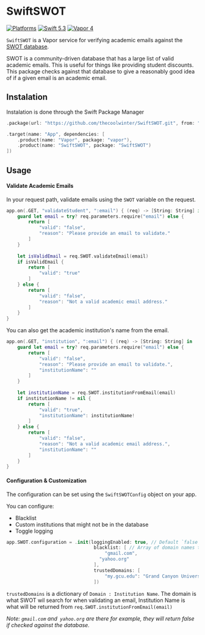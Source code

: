 # SwiftSWOT

[![Platforms](https://img.shields.io/badge/platforms-macOS%2010.15%20|%20Ubuntu%2016.04%20LTS-ff0000.svg?style=flat)](http://cocoapods.org/pods/FASwift)
[![Swift 5.3](https://img.shields.io/badge/swift-5.3-orange.svg?style=flat)](http://swift.org)
[![Vapor 4](https://img.shields.io/badge/vapor-4.0-blue.svg?style=flat)](https://vapor.codes)

`SwiftSWOT` is a Vapor service for verifying academic emails against the [SWOT database](https://github.com/leereilly/swot).

SWOT is a community-driven database that has a large list of valid academic emails. This is useful for things like providing student discounts. This package checks against that database to give a reasonably good idea of if a given email is an academic email.

## Instalation

Instalation is done through the Swift Package Manager

```swift
.package(url: "https://github.com/thecoolwinter/SwiftSWOT.git", from: "1.0.1")

.target(name: "App", dependencies: [
    .product(name: "Vapor", package: "vapor"),
    .product(name: "SwiftSWOT", package: "SwiftSWOT")
])
```

## Usage

#### Validate Academic Emails

In your request path, validate emails using the `SWOT` variable on the request.

```swift
app.on(.GET, "validateStudent", ":email") { (req) -> [String: String] in
    guard let email = try? req.parameters.require("email") else {
        return [
            "valid": "false",
            "reason": "Please provide an email to validate."
        ]
    }
    
    let isValidEmail = req.SWOT.validateEmail(email)
    if isValidEmail {
        return [
            "valid": "true"
        ]
    } else {
        return [
            "valid": "false",
            "reason": "Not a valid academic email address."
        ]
    }
}
```

You can also get the academic institution's name from the email. 

```swift
app.on(.GET, "institution", ":email") { (req) -> [String: String] in
    guard let email = try? req.parameters.require("email") else {
        return [
            "valid": "false",
            "reason": "Please provide an email to validate.",
            "institutionName": ""
        ]
    }
    
    let institutionName = req.SWOT.institutionFromEmail(email)
    if institutionName != nil {
        return [
            "valid": "true",
            "institutionName": institutionName!
        ]
    } else {
        return [
            "valid": "false",
            "reason": "Not a valid academic email address.",
            "institutionName": ""
        ]
    }
}
```



#### Configuration & Customization

The configuration can be set using the `SwiftSWOTConfig` object on your app.

You can configure: 

- Blacklist
- Custom institutions that might not be in the database
- Toggle logging

```swift
app.SWOT.configuration = .init(loggingEnabled: true, // Default `false`
                                blacklist: [ // Array of domain names to ignore
                                	"gmail.com",
                                  "yahoo.org"
                                ],
                                trustedDomains: [
                                	"my.gcu.edu": "Grand Canyon University"
                                ])
```

`trustedDomains` is a dictionary of `Domain : Institution Name`. The domain is what SWOT wil search for when validating an email, Institution Name is what will be returned from `req.SWOT.institutionFromEmail(email)`

*Note: `gmail.com` and` yahoo.org` are there for example, they will return false if checked against the database.*


